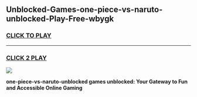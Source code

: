 
## Unblocked-Games-one-piece-vs-naruto-unblocked-Play-Free-wbygk
<h3>
<a href="https://premium76.site?title=one-piece-vs-naruto-unblocked&ref=23A">CLICK TO PLAY</a></h3>
<hr>

<h3>
<a href="https://premium76.site?title=one-piece-vs-naruto-unblocked&ref=23A">CLICK 2 PLAY</a>
  
</h3>

<a href="https://premium76.site?title=one-piece-vs-naruto-unblocked&ref=23A"><img src="https://clearcache.store/games.png"></a>


**one-piece-vs-naruto-unblocked games unblocked: Your Gateway to Fun and Accessible Online Gaming**
